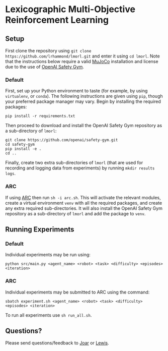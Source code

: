 # Lexicographic Multi-Objective Reinforcement Learning

## Setup

First clone the repository using `git clone https://github.com/lrhammond/lmorl.git` and enter it using `cd lmorl`. Note that the instructions below require a valid [MuJoCo](http://www.mujoco.org/) installation and license due to the use of [OpenAI Safety Gym](https://github.com/openai/safety-gym).

### Default

First, set up your Python environment to taste (for example, by using `virtualenv`, or `conda`). The following instructions are given using `pip`, though your preferred package manager may vary. Begin by installing the required packages:

```pip install -r requirements.txt```

Then proceed to download and install the OpenAI Safety Gym repository as a sub-directory of `lmorl`:

```
git clone https://github.com/openai/safety-gym.git
cd safety-gym
pip install -e .
cd ..
```

Finally, create two extra sub-directories of `lmorl` (that are used for recording and logging data from experiments) by running `mkdir results logs`.

### ARC

If using [ARC](https://www.arc.ox.ac.uk/) then run `sh -i arc.sh`. This will activate the relevant modules, create a virtual environment `venv` with all the required packages, and create any extra required sub-directories. It will also install the OpenAI Safety Gym repository as a sub-directory of `lmorl` and add the package to `venv`.

## Running Experiments

### Default

Individual experiments may be run using:

```python src/main.py <agent_name> <robot> <task> <difficulty> <episodes> <iteration>```

### ARC

Individual experiments may be submitted to ARC using the command:

```sbatch experiment.sh <agent_name> <robot> <task> <difficulty> <episodes> <iteration>```

To run all experiments use `sh run_all.sh`.

## Questions?

Please send questions/feedback to [Joar](mailto:joar.skalse@cs.ox.ac.uk) or [Lewis](mailto:lewis.hammond@cs.ox.ac.uk).
